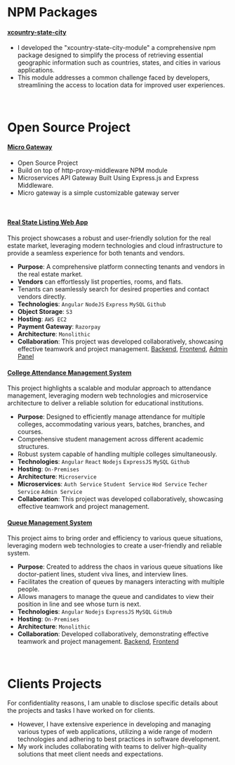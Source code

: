 # NPM Packages

#### [xcountry-state-city](https://www.npmjs.com/package/xcountry-state-city)

-   I developed the "xcountry-state-city-module" a comprehensive npm
    package designed to simplify the process of retrieving essential
    geographic information such as countries, states, and cities in various applications.
-   This module addresses a common challenge faced by developers, streamlining the access to location data for improved user experiences.

<br>

# Open Source Project

#### [Micro Gateway](https://github.com/deevanshu-k/custom_gateway)

-   Open Source Project
-   Build on top of http-proxy-middleware NPM module
-   Microservices API Gateway Built Using Express.js and Express Middleware.
-   Micro gateway is a simple customizable gateway server

<br>

#### [Real State Listing Web App](https://github.com/deevanshu-k/real-state-listing-website)

This project showcases a robust and user-friendly solution for the real estate market, leveraging modern technologies and cloud infrastructure to provide a seamless experience for both tenants and vendors.
-   **Purpose**: A comprehensive platform connecting tenants and vendors in the real estate market.
-   **Vendors** can effortlessly list properties, rooms, and flats.
-   Tenants can seamlessly search for desired properties and contact vendors directly.
-   **Technologies**: `Angular` `NodeJS` `Express` `MySQL` `Github`
-   **Object Storage**: `S3` 
-   **Hosting**: `AWS EC2`
-   **Payment Gateway**: `Razorpay`
-   **Architecture**: `Monolithic`
-   **Collaboration**: This project was developed collaboratively, showcasing effective teamwork and project management.
[Backend](https://github.com/deevanshu-k/real-state-listing-website), [Frontend](https://github.com/deevanshu-k/real-state-listing-website-frontend), [Admin Panel](https://github.com/deevanshu-k/real-state-listing-panel-admin)

#### [College Attendance Management System](https://github.com/deevanshu-k/student_attendance_management_system)

This project highlights a scalable and modular approach to attendance management, leveraging modern web technologies and microservice architecture to deliver a reliable solution for educational institutions.
-   **Purpose**: Designed to efficiently manage attendance for multiple colleges, accommodating various years, batches, branches, and courses.
-   Comprehensive student management across different academic structures.
-   Robust system capable of handling multiple colleges simultaneously.
-   **Technologies**: `Angular` `React` `Nodejs` `ExpressJS` `MySQL` `Github`
-   **Hosting**: `On-Premises`
-   **Architecture**: `Microservice`
-   **Microservices**: `Auth Service` `Student Service` `Hod Service` `Techer Service` `Admin Service`
-   **Collaboration**: This project was developed collaboratively, showcasing effective teamwork and project management.

#### [Queue Management System](https://github.com/deevanshu-k/queue_management_system)
This project aims to bring order and efficiency to various queue situations, leveraging modern web technologies to create a user-friendly and reliable system.
- **Purpose**: Created to address the chaos in various queue situations like doctor-patient lines, student viva lines, and interview lines.
- Facilitates the creation of queues by managers interacting with multiple people.
- Allows managers to manage the queue and candidates to view their position in line and see whose turn is next.
- **Technologies**: `Angular` `Nodejs` `ExpressJS` `MySQL` `GitHub`
- **Hosting**: `On-Premises`
- **Architecture**: `Monolithic`
- **Collaboration**: Developed collaboratively, demonstrating effective teamwork and project management.
[Backend](https://github.com/deevanshu-k/queue_management_system), [Frontend](https://github.com/deevanshu-k/queue_management_system_client_app)

<br>

# Clients Projects

For confidentiality reasons, I am unable to disclose specific details about the projects and tasks I have worked on for clients. 
- However, I have extensive experience in developing and managing various types of web applications, utilizing a wide range of modern technologies and adhering to best practices in software development. 
- My work includes collaborating with teams to deliver high-quality solutions that meet client needs and expectations.